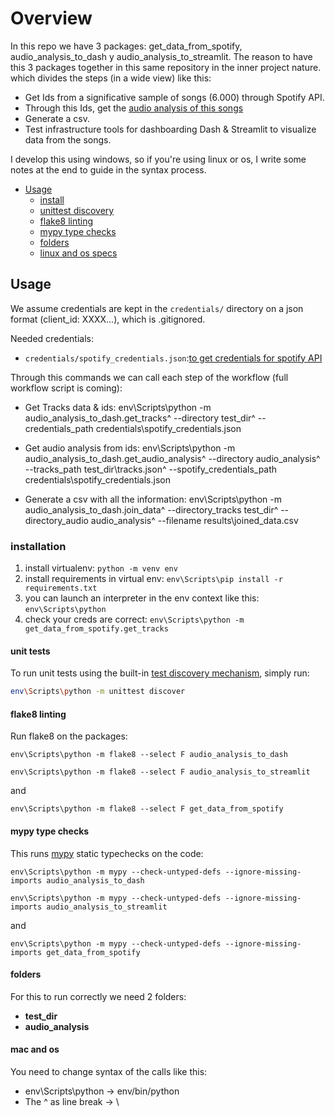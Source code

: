 # Overview

In this repo we have 3 packages: get_data_from_spotify, audio_analysis_to_dash y audio_analysis_to_streamlit. The reason to have this 3 packages together in this same repository in the inner project nature. which divides the steps (in a wide view) like this:

* Get Ids from a significative sample of songs (6.000) through Spotify API.
* Through this Ids, get the [audio analysis of this songs](https://developer.spotify.com/documentation/web-api/reference/#endpoint-get-audio-analysis)
* Generate a csv.
* Test infrastructure tools for dashboarding Dash & Streamlit to visualize data from the songs.

I develop this using windows, so if you're using linux or os, I write some notes at the end to guide in the syntax process.

* [Usage](#Usage)
  * [install](#installation)
  * [unittest discovery](#unit-tests)
  * [flake8 linting](#flake8-linting)
  * [mypy type checks](#mypy-type-checks)
  * [folders](#folders)
  * [linux and os specs](#linux-and-os)

## Usage
We assume credentials are kept in the `credentials/` directory on a json format (client_id: XXXX...), which is .gitignored.

Needed credentials:
* `credentials/spotify_credentials.json`:[to get credentials for spotify API](https://developer.spotify.com/documentation/web-api/quick-start/)

Through this commands we can call each step of the workflow (full workflow script is coming):

* Get Tracks data & ids:
env\Scripts\python -m audio_analysis_to_dash.get_tracks^
  --directory test_dir^
  --credentials_path credentials\spotify_credentials.json

* Get audio analysis from ids:
env\Scripts\python -m audio_analysis_to_dash.get_audio_analysis^
  --directory audio_analysis^
  --tracks_path test_dir\tracks.json^
  --spotify_credentials_path credentials\spotify_credentials.json

* Generate a csv with all the information:
env\Scripts\python -m audio_analysis_to_dash.join_data^
    --directory_tracks test_dir^
    --directory_audio audio_analysis^
    --filename results\joined_data.csv

### installation

  1. install virtualenv:
    `python -m venv env`
  2. install requirements in virtual env:
    `env\Scripts\pip install -r requirements.txt`
  3. you can launch an interpreter in the env context like this:
    `env\Scripts\python`
  4. check your creds are correct:
    `env\Scripts\python -m get_data_from_spotify.get_tracks`

#### unit tests
To run unit tests using the built-in [test discovery mechanism](https://docs.python.org/3/library/unittest.html#unittest-test-discovery), simply run:

```bash
env\Scripts\python -m unittest discover
```

#### flake8 linting

Run flake8 on the packages:
```
env\Scripts\python -m flake8 --select F audio_analysis_to_dash
```  
```
env\Scripts\python -m flake8 --select F audio_analysis_to_streamlit
```  
and
```
env\Scripts\python -m flake8 --select F get_data_from_spotify
```

#### mypy type checks

This runs [mypy](http://mypy-lang.org/) static typechecks on the code:
```
env\Scripts\python -m mypy --check-untyped-defs --ignore-missing-imports audio_analysis_to_dash
```
```
env\Scripts\python -m mypy --check-untyped-defs --ignore-missing-imports audio_analysis_to_streamlit
```  
and
```
env\Scripts\python -m mypy --check-untyped-defs --ignore-missing-imports get_data_from_spotify
```
#### folders
For this to run correctly we need 2 folders:
* **test_dir**
* **audio_analysis**

#### mac and os
You need to change syntax of the calls like this:

* env\Scripts\python -> env/bin/python
* The ^ as line break -> \
